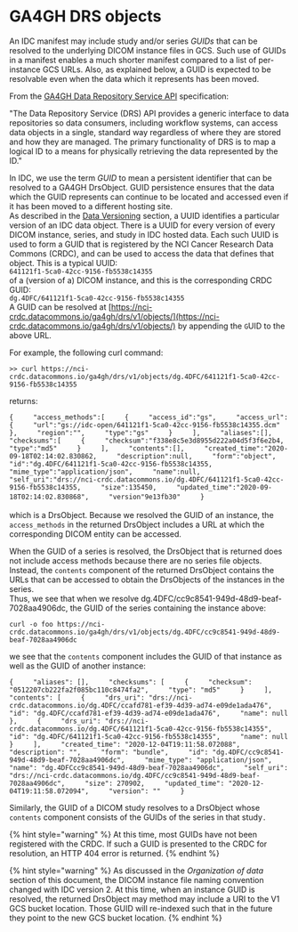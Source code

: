 # GA4GH DRS objects

An IDC manifest may include study and/or series _GUIDs_ that can be resolved to the underlying DICOM instance files in GCS. Such use of GUIDs in a manifest enables a much shorter manifest compared to a list of per-instance GCS URLs. Also, as explained below, a GUID is expected to be resolvable even when the data which it represents has been moved.

From the [GA4GH Data Repository Service API](https://github.com/ImagingDataCommons/IDC-Docs/tree/cf5a99f54416a4db98f7fd5feddd4fe5b36ae5e6/data-repository-service-schemas/preview/release/drs-1.1.0/docs/README.md) specification:

"The Data Repository Service \(DRS\) API provides a generic interface to data repositories so data consumers, including workflow systems, can access data objects in a single, standard way regardless of where they are stored and how they are managed. The primary functionality of DRS is to map a logical ID to a means for physically retrieving the data represented by the ID."

In IDC, we use the term _GUID_ to mean a persistent identifier that can be resolved to a GA4GH DrsObject. GUID persistence ensures that the data which the GUID represents can continue to be located and accessed even if it has been moved to a different hosting site.  
As described in the [Data Versioning](../data-versioning.md) section, a UUID identifies a particular version of an IDC data object. There is a UUID for every version of every DICOM instance, series, and study in IDC hosted data. Each such UUID is used to form a GUID that is registered by the NCI Cancer Research Data Commons \(CRDC\), and can be used to access the data that defines that object. This is a typical UUID:  
`641121f1-5ca0-42cc-9156-fb5538c14355`  
of a \(version of a\) DICOM instance, and this is the corresponding CRDC GUID:  
`dg.4DFC/641121f1-5ca0-42cc-9156-fb5538c14355`  
A GUID can be resolved at [https://nci-crdc.datacommons.io/ga4gh/drs/v1/objects/](https://nci-crdc.datacommons.io/ga4gh/drs/v1/objects/) by appending the `G`UID to the above URL.

For example, the following curl command:

`>> curl https://nci-crdc.datacommons.io/ga4gh/drs/v1/objects/dg.4DFC/641121f1-5ca0-42cc-9156-fb5538c14355`

returns:

`{    
"access_methods":[    
{    
"access_id":"gs",    
"access_url":{    
"url":"gs://idc-open/641121f1-5ca0-42cc-9156-fb5538c14355.dcm"    
},    
"region":"",    
"type":"gs"    
}    
],    
"aliases":[],    
"checksums":[    
{    
"checksum":"f338e8c5e3d8955d222a04d5f3f6e2b4,    
"type":"md5"    
}    
],    
"contents":[],    
"created_time":"2020-09-18T02:14:02.830862,    
"description":null,    
"form":"object",    
"id":"dg.4DFC/641121f1-5ca0-42cc-9156-fb5538c14355,    
"mime_type":"application/json",    
"name":null,    
"self_uri":"drs://nci-crdc.datacommons.io/dg.4DFC/641121f1-5ca0-42cc-9156-fb5538c14355,    
"size":135450,    
"updated_time":"2020-09-18T02:14:02.830868",    
"version"9e13fb30"    
}`[    
](https://nci-crdc.datacommons.io/ga4gh/drs/v1/objects/)  
which is a DrsObject. Because we resolved the GUID of an instance, the `access_methods` in the returned DrsObject includes a URL at which the corresponding DICOM entity can be accessed.

When the GUID of a series is resolved, the DrsObject that is returned does not include access methods because there are no series file objects. Instead, the `contents` component of the returned DrsObject contains the URLs that can be accessed to obtain the DrsObjects of the instances in the series.  
Thus, we see that when we resolve dg.4DFC/cc9c8541-949d-48d9-beaf-7028aa4906dc, the GUID of the series containing the instance above:

`curl -o foo https://nci-crdc.datacommons.io/ga4gh/drs/v1/objects/dg.4DFC/cc9c8541-949d-48d9-beaf-7028aa4906dc`

we see that the `contents` component includes the GUID of that instance as well as the GUID of another instance:

`{    
"aliases": [],    
"checksums": [    
{    
"checksum": "0512207cb222fa2f085bc110c8474fa2",    
"type": "md5"    
}    
],    
"contents": [    
{    
"drs_uri": "drs://nci-crdc.datacommons.io/dg.4DFC/ccafd781-ef39-4d39-ad74-e09de1ada476",    
"id": "dg.4DFC/ccafd781-ef39-4d39-ad74-e09de1ada476",    
"name": null    
},    
{    
"drs_uri": "drs://nci-crdc.datacommons.io/dg.4DFC/641121f1-5ca0-42cc-9156-fb5538c14355",    
"id": "dg.4DFC/641121f1-5ca0-42cc-9156-fb5538c14355",    
"name": null    
}    
],    
"created_time": "2020-12-04T19:11:58.072088",    
"description": "",    
"form": "bundle",    
"id": "dg.4DFC/cc9c8541-949d-48d9-beaf-7028aa4906dc",    
"mime_type": "application/json",    
"name": "dg.4DFCcc9c8541-949d-48d9-beaf-7028aa4906dc",    
"self_uri": "drs://nci-crdc.datacommons.io/dg.4DFC/cc9c8541-949d-48d9-beaf-7028aa4906dc",    
"size": 270902,    
"updated_time": "2020-12-04T19:11:58.072094",    
"version": ""    
}`

Similarly, the GUID of a DICOM study resolves to a DrsObject whose `contents` component consists of the GUIDs of the series in that study`.`

{% hint style="warning" %}
At this time, most GUIDs have not been registered with the CRDC. If such a GUID is presented to the CRDC for resolution, an HTTP 404 error is returned.
{% endhint %}

{% hint style="warning" %}
As discussed in the _Organization of data_ section of this document, the DICOM instance file naming convention changed with IDC version 2. At this time, when an instance GUID is resolved, the returned DrsObject may method may include a URI to the V1 GCS bucket location. Those GUID will re-indexed such that in the future they point to the new GCS bucket location.
{% endhint %}


